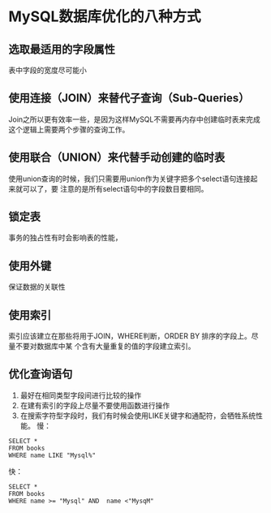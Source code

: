 # MySQL数据库优化的八种方式
## 选取最适用的字段属性
表中字段的宽度尽可能小

## 使用连接（JOIN）来替代子查询（Sub-Queries）
Join之所以更有效率一些，是因为这样MySQL不需要再内存中创建临时表来完成这个逻辑上需要两个步骤的查询工作。

## 使用联合（UNION）来代替手动创建的临时表
使用union查询的时候，我们只需要用union作为关键字把多个select语句连接起来就可以了，要
注意的是所有select语句中的字段数目要相同。

## 锁定表
事务的独占性有时会影响表的性能，

## 使用外键
保证数据的关联性

## 使用索引
索引应该建立在那些将用于JOIN，WHERE判断，ORDER BY 排序的字段上。尽量不要对数据库中某
个含有大量重复的值的字段建立索引。

## 优化查询语句
1. 最好在相同类型字段间进行比较的操作
2. 在建有索引的字段上尽量不要使用函数进行操作
3. 在搜索字符型字段时，我们有时候会使用LIKE关键字和通配符，会牺牲系统性能。
慢：
```mysql
SELECT * 
FROM books
WHERE name LIKE "Mysql%"
```
快：
```mysql
SELECT * 
FROM books
WHERE name >= "Mysql" AND  name <"MysqM"
```